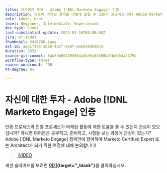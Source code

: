 ```yaml
---
title: 자신에게 투자 - Adobe [!DNL Marketo Engage] 인증
description: 인증이 마케팅 경력을 어떻게 높일 수 있는지 궁금하십니까? Adobe Marketo Engage Champions에 참여하여 공부, 준비 및 시험 응시에 대한 경험과 팁을 공유함으로써 Marketo Certified Expert 또는 Architect가 됩니다!
role: Admin, User
level: Beginner, Intermediate, Experienced
doc-type: Event
last-substantial-update: 2023-03-16T00:00:00Z
jira: KT-12941
thumbnail: 3416760.jpeg
exl-id: aea1f3e5-3b28-432f-95df-a4eb300830c8
duration: 3331
source-git-commit: 8da73b657295864a3bf6c64598b2fbd664a2379d
workflow-type: tm+mt
source-wordcount: '98'
ht-degree: 0%

---
```


# 자신에 대한 투자 - Adobe [!DNL Marketo Engage] 인증

인증 프로세스와 인증 프로세스가 마케팅 활동에 어떤 도움을 줄 수 있는지 관심이 있으십니까? 아니면 여러분은 공부하고, 준비하고, 시험을 보는 과정에 관심이 있는가? Adobe [!DNL Marketo Engage] 챔피언에 참여하여 Marketo Certified Expert 또는 Architect가 되기 위한 여정에 대해 논의합니다!

>[!VIDEO](https://video.tv.adobe.com/v/3416760/?quality=12&learn=on)

세션 슬라이드를 보려면 **[여기](assets/certification.pdf){target="_blank"}**&#x200B;를 클릭하십시오.
